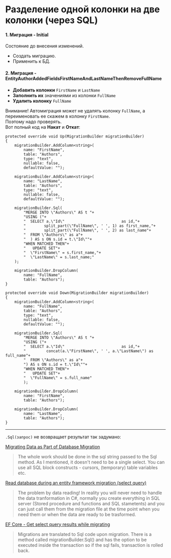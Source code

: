 # Разделение одной колонки на две колонки (через SQL)

#### 1. Миграция - Initial

Состояние до внесения изменений.

- Создать миграцию.
- Применить к БД.

#### 2. Миграция - EntityAuthorAddedFieldsFirstNameAndLastNameThenRemoveFullName

- **Добавить колонки** `FirstName` и `LastName`
- **Заполнить их** значениями из колонки `FullName`
- **Удалить колонку** `FullName`

Внимание! Автомиграция может не удалять колонку `FullName`, а переименовать ее скажем в колонку `FirstName`.  
Поэтому надо проверять.  
Вот полный код на **Накат** и **Откат**:

```shell
protected override void Up(MigrationBuilder migrationBuilder)
{
    migrationBuilder.AddColumn<string>(
        name: "FirstName",
        table: "Authors",
        type: "text",
        nullable: false,
        defaultValue: "");
    
    migrationBuilder.AddColumn<string>(
        name: "LastName",
        table: "Authors",
        type: "text",
        nullable: false,
        defaultValue: "");
    
    migrationBuilder.Sql(
        "MERGE INTO \"Authors\" AS t "+
        "USING ("+
        "  SELECT a.\"Id\"                         as id,"+
        "        split_part(\"FullName\", ' ', 1) as first_name,"+
        "        split_part(\"FullName\", ' ', 2) as last_name"+
        "  FROM \"Authors\" as a"+
        "  ) AS s ON s.id = t.\"Id\""+
        "WHEN MATCHED THEN"+
        "	UPDATE SET"+
        "  \"FirstName\" = s.first_name,"+
        "  \"LastName\" = s.last_name;"
    );
    
    migrationBuilder.DropColumn(
        name: "FullName",
        table: "Authors");
}

protected override void Down(MigrationBuilder migrationBuilder)
{
    migrationBuilder.AddColumn<string>(
        name: "FullName",
        table: "Authors",
        type: "text",
        nullable: false,
        defaultValue: "");

    migrationBuilder.Sql(
        "MERGE INTO \"Authors\" AS t "+
        "USING ("+
        "  SELECT a.\"Id\"                         as id,"+
        "         concat(a.\"FirstName\", ' ', a.\"LastName\") as full_name"+
        "  FROM \"Authors\" as a"+
        ") AS s ON s.id = t.\"Id\""+
        "WHEN MATCHED THEN"+
        "	UPDATE SET"+
        "  \"FullName\" = s.full_name"
        );
    
    migrationBuilder.DropColumn(
        name: "FirstName",
        table: "Authors");

    migrationBuilder.DropColumn(
        name: "LastName",
        table: "Authors");
}
```

---

`.Sql(запрос)` не возвращает результат так задумано:

[Migrating Data as Part of Database Migration](https://stackoverflow.com/questions/54181958/migrating-data-as-part-of-database-migration#comment-95193172)
> The whole work should be done in the sql string passed to the Sql method. As I mentioned, it doesn't need to be a single select. You can use all SQL block constructs - cursors, (temporary) table variables etc.

[Read database during an entity framework migration (select query)](https://stackoverflow.com/questions/38609213/read-database-during-an-entity-framework-migration-select-query#answer-38613538)
> The problem by data reading! In reality you will never need to handle the data tranformation in C#, normally you create everything in SQL server (Stored procedure and functions and SQL stametents) and you can just call them from the migration file at the time point when you need them or when the data are ready to be trasformed.

[EF Core - Get select query results while migrating](https://stackoverflow.com/questions/75234976/ef-core-get-select-query-results-while-migrating#answer-75241145)
> Migrations are translated to Sql code upon migration. There is a method called migrationBuilder.Sql() and has the option to be executed inside the transaction so if the sql fails, transaction is rolled back.

